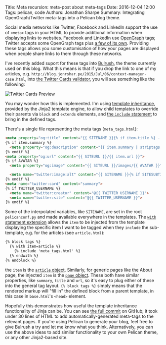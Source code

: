 Title: Meta recursion: meta-post about meta-tags
Date: 2016-12-04 12:00
Tags: pelican, code
Authors: Jonathan Sharpe
Summary: Integrating OpenGraph/Twitter meta-tags into a Pelican blog theme.

Social media networks like Twitter, Facebook and LinkedIn support the use of
`<meta>` tags in your HTML to provide additional information when displaying
links to websites. Facebook and LinkedIn use [OpenGraph][2] tags; Twitter 
accepts some OpenGraph tags plus [a few of its own][7]. Providing these tags
allows you some customisation of how your pages are displayed when people share
links to them through these networks.

I've recently added suport for these tags into [Bulrush][3], the theme currently
used on this blog. What this means is that if you drop the link to one of my
articles, e.g. `http://blog.jonrshar.pe/2015/Jul/06/context-manager-case.html`,
into [the Twitter Cards validator][1], you will see something like the
following:

 ![Twitter Cards Preview]({filename}/images/twitter-card-preview.png)
 
You may wonder how this is implemented. I'm using [template inheritance][5],
provided by the Jinja2 template engine, to allow child templates to override
their parents via `block` and `extends` elements, and [the `include`
statement][6] to bring in the defined tags.

There's a single file representing the meta tags (`meta_tags.html`):
 
```html
<meta property="og:title" content="{{ SITENAME }}{% if item.title %} - {{ item.title }}{% endif %}">
{% if item.summary %}
  <meta property="og:description" content="{{ item.summary | striptags | truncate(200, end='...') }}">
{% endif %}
<meta property="og:url" content="{{ SITEURL }}/{{ item.url }}">
{% if AVATAR %}
  <meta property="og:image" content="{{ SITEURL }}/images/{{ AVATAR }}">

  <meta name="twitter:image:alt" content="{{ SITENAME }}{% if SITESUBTITLE %} | {{ SITESUBTITLE }}{% endif %}">
{% endif %}
<meta name="twitter:card" content="summary">
{% if TWITTER_USERNAME %}
  <meta name="twitter:creator" content="@{{ TWITTER_USERNAME }}">
  <meta name="twitter:site" content="@{{ TWITTER_USERNAME }}">
{% endif %}
```

Some of the interpolated variables, like `SITENAME`, are set in the root
`pelicanconf.py` and made available everywhere in the templates. The [`with`
statement extension][4] allows the `item` to be injected from the template
displaying the specific item I want to be tagged when they `include` the 
sub-template, e.g. for the articles (see `article.html`):

```html
{% block tags %}
  {% with item=article %}
    {% include 'meta_tags.html' %}
  {% endwith %}
{% endblock %}
```

the `item` is the [`article` object][8]. Similarly, for generic pages like the
About page, the injected `item` is the [`page` object][9]. These both have
similar properties, like `summary`, `title` and `url`, so it's easy to plug
either of these into the general tag layout. `{% block tags %}` simply means
that the rendered markup will "fill in" the defined block from a parent
template, in this case in `base.html`'s `<head>` element.

Hopefully this demonstrates how useful the template inheritance functionality of
Jinja can be. You can see [the full commit][10] on GitHub; it took under 30
lines of HTML to add automatically-generated meta-tags to the relevant pages.
If you're using Pelican to generate your blog, feel free to give Bulrush a try
and let me know what you think. Alternatively, you can use the above ideas to
add similar functionality to your own Pelican theme, or any other Jinja2-based
site.

  [1]: https://cards-dev.twitter.com/validator
  [2]: http://ogp.me/
  [3]: https://github.com/textbook/bulrush
  [4]: http://jinja.pocoo.org/docs/dev/extensions/#with-statement
  [5]: http://jinja.pocoo.org/docs/dev/templates/#template-inheritance
  [6]: http://jinja.pocoo.org/docs/dev/templates/#include
  [7]: https://dev.twitter.com/cards/markup
  [8]: http://docs.getpelican.com/en/3.6.3/themes.html#article
  [9]: http://docs.getpelican.com/en/3.6.3/themes.html#page
  [10]: https://github.com/textbook/bulrush/commit/78579cb3dba20c52a7f12f98a4e3cfbe2bbac051
